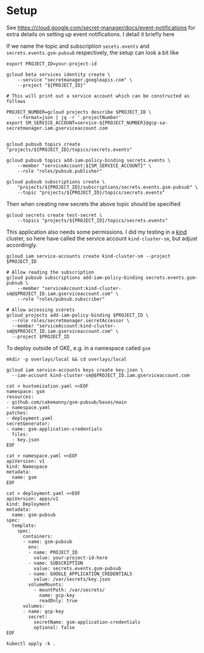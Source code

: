
# Setup

See https://cloud.google.com/secret-manager/docs/event-notifications for
extra details on setting up event notifications. I detail it briefly here

If we name the topic and subscription `secets.events` and `secrets.events.gsm-pubsub`
respectively, the setup can look a bit like

```shell
export PROJECT_ID=your-project-id

gcloud beta services identity create \
    --service "secretmanager.googleapis.com" \
    --project "${PROJECT_ID}"

# This will print out a service account which can be constructed as follows

PROJECT_NUMBER=gcloud projects describe $PROJECT_ID \
    --format=json | jq -r '.projectNumber'
export SM_SERVICE_ACCOUNT=service-${PROJECT_NUMBER}@gcp-sa-secretmanager.iam.gserviceaccount.com


gcloud pubsub topics create "projects/${PROJECT_ID}/topics/secrets.events"

gcloud pubsub topics add-iam-policy-binding secrets.events \
    --member "serviceAccount:${SM_SERVICE_ACCOUNT}" \
    --role "roles/pubsub.publisher"

gcloud pubsub subscriptions create \
    "projects/${PROJECT_ID}/subscriptions/secrets.events.gsm-pubsub" \
    --topic "projects/${PROJECT_ID}/topics/secrets.events"
```

Then when creating new secrets the above topic should be specified
```shell
gcloud secrets create test-secret \
    --topics "projects/${PROJECT_ID}/topics/secrets.events"
```


This application also needs some permissions.
I did my testing in a [kind](https://kind.sigs.k8s.io/) cluster, so here have
called the service account `kind-cluster-sm`, but adjust accordingly.

```shell
gcloud iam service-accounts create kind-cluster-sm --project $PROJECT_ID

# Allow reading the subscription
gcloud pubsub subscriptions add-iam-policy-binding secrets.events.gsm-pubsub \
    --member "serviceAccount:kind-cluster-sm@$PROJECT_ID.iam.gserviceaccount.com" \
    --role "roles/pubsub.subscriber"

# Allow accessing scerets
gcloud projects add-iam-policy-binding $PROJECT_ID \
  --role roles/secretmanager.secretAccessor \
  --member "serviceAccount:kind-cluster-sm@$PROJECT_ID.iam.gserviceaccount.com" \
  --project $PROJECT_ID
```

To deploy outside of GKE, e.g. in a namespace called `gsm`
```shell
mkdir -p overlays/local && cd overlays/local

gcloud iam service-accounts keys create key.json \
  --iam-account kind-cluster-sm@$PROJECT_ID.iam.gserviceaccount.com

cat > kustomization.yaml <<EOF
namespace: gsm
resources:
- github.com/cakemanny/gsm-pubsub/bases/main
- namespace.yaml
patches:
- deployment.yaml
secretGenerator:
- name: gsm-application-credentials
  files:
  - key.json
EOF

cat > namespace.yaml <<EOF
apiVersion: v1
kind: Namespace
metadata:
  name: gsm
EOF

cat > deployment.yaml <<EOF
apiVersion: apps/v1
kind: Deployment
metadata:
  name: gsm-pubsub
spec:
  template:
    spec:
      containers:
      - name: gsm-pubsub
        env:
        - name: PROJECT_ID
          value: your-project-id-here
        - name: SUBSCRIPTION
          value: secrets.events.gsm-pubsub
        - name: GOOGLE_APPLICATION_CREDENTIALS
          value: /var/secrets/key.json
        volumeMounts:
          - mountPath: /var/secrets/
            name: gcp-key
            readOnly: true
      volumes:
      - name: gcp-key
        secret:
          secretName: gsm-application-credentials
          optional: false
EOF

kubectl apply -k .
```

